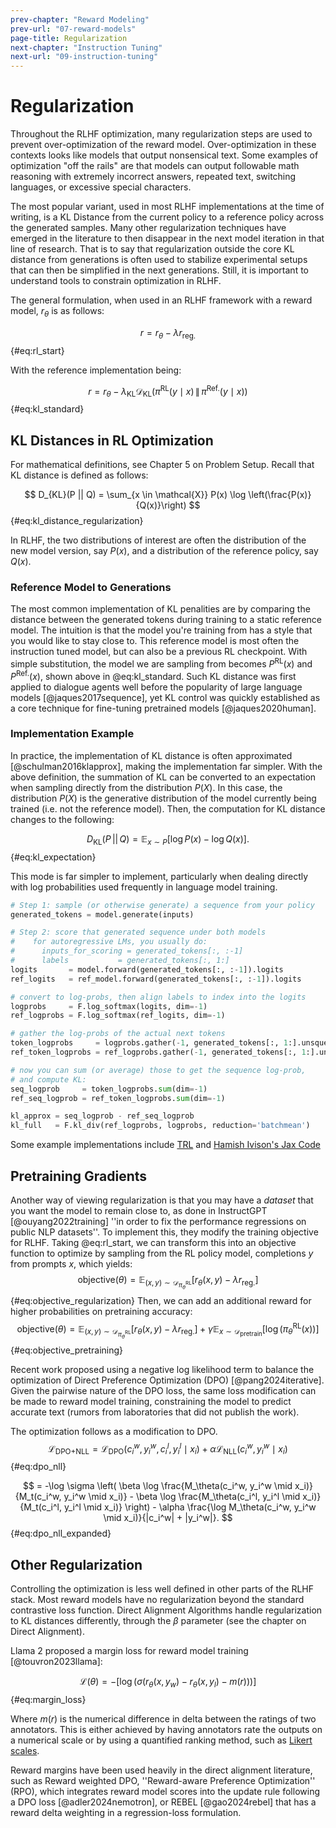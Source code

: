 ```yaml
---
prev-chapter: "Reward Modeling"
prev-url: "07-reward-models"
page-title: Regularization
next-chapter: "Instruction Tuning"
next-url: "09-instruction-tuning"
---
```


# Regularization

Throughout the RLHF optimization, many regularization steps are used to prevent over-optimization of the reward model.
Over-optimization in these contexts looks like models that output nonsensical text.
Some examples of optimization "off the rails" are that models can output followable math reasoning with extremely incorrect answers, repeated text, switching languages, or excessive special characters.

The most popular variant, used in most RLHF implementations at the time of writing, is a KL Distance from the current policy to a reference policy across the generated samples.
Many other regularization techniques have emerged in the literature to then disappear in the next model iteration in that line of research.
That is to say that regularization outside the core KL distance from generations is often used to stabilize experimental setups that can then be simplified in the next generations.
Still, it is important to understand tools to constrain optimization in RLHF.

The general formulation, when used in an RLHF framework with a reward model, $r_\theta$ is as follows:

$$ r = r_\theta - \lambda r_{\text{reg.}} $$ {#eq:rl_start}

With the reference implementation being:

$$
r = r_\theta - \lambda_{\text{KL}} \mathcal{D}_{\text{KL}} \left( \pi^{\text{RL}}(y \mid x) \, \| \, \pi^{\text{Ref.}}(y \mid x) \right)
$$ {#eq:kl_standard}

## KL Distances in RL Optimization

For mathematical definitions, see Chapter 5 on Problem Setup.
Recall that KL distance is defined as follows:

$$ D_{KL}(P || Q) = \sum_{x \in \mathcal{X}} P(x) \log \left(\frac{P(x)}{Q(x)}\right) $$ {#eq:kl_distance_regularization}

In RLHF, the two distributions of interest are often the distribution of the new model version, say $P(x)$, and a distribution of the reference policy, say $Q(x)$.

### Reference Model to Generations

The most common implementation of KL penalities are by comparing the distance between the generated tokens during training to a static reference model.
The intuition is that the model you're training from has a style that you would like to stay close to.
This reference model is most often the instruction tuned model, but can also be a previous RL checkpoint.
With simple substitution, the model we are sampling from becomes $P^{\text{RL}}(x)$ and $P^{\text{Ref.}}(x)$, shown above in @eq:kl_standard.
Such KL distance was first applied to dialogue agents well before the popularity of large language models [@jaques2017sequence], yet KL control was quickly established as a core technique for fine-tuning pretrained models [@jaques2020human].

### Implementation Example

In practice, the implementation of KL distance is often approximated [@schulman2016klapprox], making the implementation far simpler.
With the above definition, the summation of KL can be converted to an expectation when sampling directly from the distribution $P(X)$.
In this case, the distribution $P(X)$ is the generative distribution of the model currently being trained (i.e. not the reference model).
Then, the computation for KL distance changes to the following:

$$
D_{\text{KL}}(P \,||\, Q) = \mathbb{E}_{x \sim P} \left[ \log P(x) - \log Q(x) \right].
$$ {#eq:kl_expectation}

This mode is far simpler to implement, particularly when dealing directly with log probabilities used frequently in language model training.

```python
# Step 1: sample (or otherwise generate) a sequence from your policy
generated_tokens = model.generate(inputs)

# Step 2: score that generated sequence under both models
#    for autoregressive LMs, you usually do:
#      inputs_for_scoring = generated_tokens[:, :-1]
#      labels           = generated_tokens[:, 1:]
logits       = model.forward(generated_tokens[:, :-1]).logits
ref_logits   = ref_model.forward(generated_tokens[:, :-1]).logits

# convert to log-probs, then align labels to index into the logits
logprobs     = F.log_softmax(logits, dim=-1)
ref_logprobs = F.log_softmax(ref_logits, dim=-1)

# gather the log-probs of the actual next tokens
token_logprobs     = logprobs.gather(-1, generated_tokens[:, 1:].unsqueeze(-1)).squeeze(-1)
ref_token_logprobs = ref_logprobs.gather(-1, generated_tokens[:, 1:].unsqueeze(-1)).squeeze(-1)

# now you can sum (or average) those to get the sequence log-prob,
# and compute KL:
seq_logprob     = token_logprobs.sum(dim=-1)
ref_seq_logprob = ref_token_logprobs.sum(dim=-1)

kl_approx = seq_logprob - ref_seq_logprob
kl_full   = F.kl_div(ref_logprobs, logprobs, reduction='batchmean')
```

Some example implementations include [TRL](https://github.com/huggingface/trl/blob/5c21de30ae210e4251ead85517ba8dfe3f210e81/trl/trainer/ppo_trainer.py#L1150) and [Hamish Ivison's Jax Code](https://github.com/hamishivi/EasyLM/blob/main/EasyLM/models/llama/llama_train_ppo.py#L278)

## Pretraining Gradients

Another way of viewing regularization is that you may have a *dataset* that you want the model to remain close to, as done in InstructGPT [@ouyang2022training] ''in order to fix the
performance regressions on public NLP datasets''.
To implement this, they modify the training objective for RLHF.
Taking @eq:rl_start, we can transform this into an objective function to optimize by sampling from the RL policy model, completions $y$ from prompts $x$, which yields:
$$
\text{objective} (\theta) = \mathbb{E}_{(x,y) \sim \mathcal{D}_{\pi^{\text{RL}}_{\theta}}} \left[ r_{\theta}(x, y) - \lambda r_{\text{reg.}} \right]
$$ {#eq:objective_regularization}
Then, we can add an additional reward for higher probabilities on pretraining accuracy:
$$
\text{objective} (\theta) = \mathbb{E}_{(x,y) \sim \mathcal{D}_{\pi^{\text{RL}}_{\theta}}} \left[ r_{\theta}(x, y) - \lambda r_{\text{reg.}} \right] + \gamma \mathbb{E}_{x \sim \mathcal{D}_{\text{pretrain}}} \left[ \log(\pi^{\text{RL}}_{\theta}(x)) \right]
$$ {#eq:objective_pretraining}

Recent work proposed using a negative log likelihood term to balance the optimization of Direct Preference Optimization (DPO) [@pang2024iterative].
Given the pairwise nature of the DPO loss, the same loss modification can be made to reward model training, constraining the model to predict accurate text (rumors from laboratories that did not publish the work).

The optimization follows as a modification to DPO.
$$\mathcal{L}_{\text{DPO+NLL}} = \mathcal{L}_{\text{DPO}}(c_i^w, y_i^w, c_i^l, y_i^l \mid x_i) + \alpha \mathcal{L}_{\text{NLL}}(c_i^w, y_i^w \mid x_i)
$$ {#eq:dpo_nll}

$$
= -\log \sigma \left( \beta \log \frac{M_\theta(c_i^w, y_i^w \mid x_i)}{M_t(c_i^w, y_i^w \mid x_i)} - \beta \log \frac{M_\theta(c_i^l, y_i^l \mid x_i)}{M_t(c_i^l, y_i^l \mid x_i)} \right) - \alpha \frac{\log M_\theta(c_i^w, y_i^w \mid x_i)}{|c_i^w| + |y_i^w|}.
$$ {#eq:dpo_nll_expanded}

## Other Regularization

Controlling the optimization is less well defined in other parts of the RLHF stack.
Most reward models have no regularization beyond the standard contrastive loss function.
Direct Alignment Algorithms handle regularization to KL distances differently, through the $\beta$ parameter (see the chapter on Direct Alignment).

Llama 2 proposed a margin loss for reward model training [@touvron2023llama]:

$$
\mathcal{L}(\theta) = - \left[ \log \left( \sigma \left( r_{\theta}(x, y_w) - r_{\theta}(x, y_l) - m(r) \right) \right) \right]
$$ {#eq:margin_loss}

Where $m(r)$ is the numerical difference in delta between the ratings of two annotators.
This is either achieved by having annotators rate the outputs on a numerical scale or by using a quantified ranking method, such as [Likert scales](https://en.wikipedia.org/wiki/Likert_scale).

Reward margins have been used heavily in the direct alignment literature, such as Reward weighted DPO, ''Reward-aware Preference Optimization'' (RPO), which integrates reward model scores into the update rule following a DPO loss [@adler2024nemotron], or REBEL [@gao2024rebel] that has a reward delta weighting in a regression-loss formulation.
